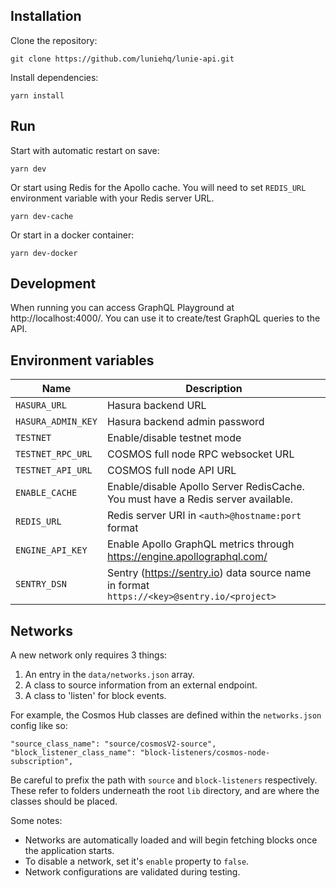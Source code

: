 ## Installation 

Clone the repository:

```
git clone https://github.com/luniehq/lunie-api.git
```

Install dependencies:

```
yarn install
```

## Run

Start with automatic restart on save:

```
yarn dev
```

Or start using Redis for the Apollo cache. You will need to set `REDIS_URL` environment variable with your Redis server URL.

```
yarn dev-cache
```

Or start in a docker container:

```
yarn dev-docker
```

## Development

When running you can access GraphQL Playground at http://localhost:4000/. You can use it to create/test GraphQL queries to the API. 

## Environment variables

| Name | Description |
| ------------- | ------------- |
| `HASURA_URL` | Hasura backend URL |
| `HASURA_ADMIN_KEY` | Hasura backend admin password |
| `TESTNET` | Enable/disable testnet mode |
| `TESTNET_RPC_URL` | COSMOS full node RPC websocket URL |
| `TESTNET_API_URL` | COSMOS full node API URL |
| `ENABLE_CACHE` | Enable/disable Apollo Server RedisCache. You must have a Redis server available. |
| `REDIS_URL` | Redis server URI in `<auth>@hostname:port` format |
| `ENGINE_API_KEY` | Enable Apollo GraphQL metrics through https://engine.apollographql.com/  |
| `SENTRY_DSN` | Sentry (https://sentry.io) data source name in format `https://<key>@sentry.io/<project>` |

## Networks

A new network only requires 3 things:

 1. An entry in the `data/networks.json` array.
 2. A class to source information from an external endpoint.
 3. A class to 'listen' for block events.

For example, the Cosmos Hub classes are defined within the `networks.json` config like so:

 ```
"source_class_name": "source/cosmosV2-source",
"block_listener_class_name": "block-listeners/cosmos-node-subscription",
```

Be careful to prefix the path with `source` and `block-listeners` respectively.
These refer to folders underneath the root `lib` directory, and are where the
classes should be placed.

Some notes:

- Networks are automatically loaded and will begin fetching blocks once the application starts.
- To disable a network, set it's `enable` property to `false`.
- Network configurations are validated during testing.
